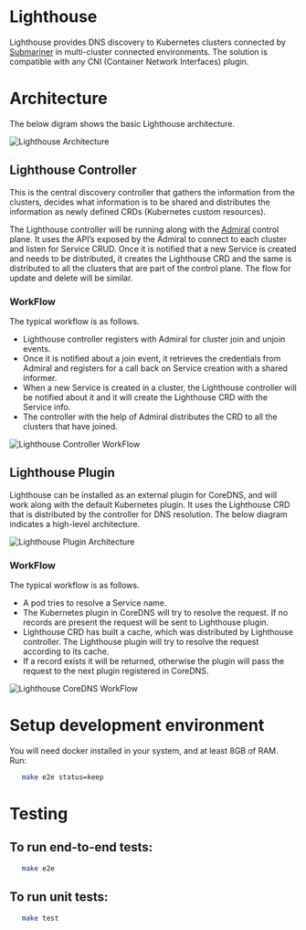 # Lighthouse 
Lighthouse provides DNS discovery to Kubernetes clusters connected by [Submariner](https://github.com/submariner-io/submariner) in multi-cluster connected environments. The solution is compatible with any CNI (Container Network Interfaces) plugin.

# Architecture
The below digram shows the basic Lighthouse architecture.

![Lighthouse Architecture](https://raw.githubusercontent.com/submariner-io/lighthouse/master/docs/img/architecture.png)

## Lighthouse Controller
This is the central discovery controller that gathers the information from the clusters, decides what information is to be shared and distributes the information as newly defined CRDs (Kubernetes custom resources).

The Lighthouse controller will be running along with the [Admiral](https://github.com/submariner-io/admiral) control plane. It uses the API’s exposed by the Admiral to connect to each cluster and listen for Service CRUD. Once it is notified that a new Service is created and needs to be distributed, it creates the Lighthouse CRD and the same is distributed to all the clusters that are part of the control plane. The flow for update and delete will be similar.

### WorkFlow
The typical workflow is as follows.

- Lighthouse controller registers with Admiral for cluster join and unjoin events.
- Once it is notified about a join event, it retrieves the credentials from Admiral and registers for a call back on Service creation with a shared informer.
- When a new Service is created in a cluster, the Lighthouse controller will be notified about it and it will create the Lighthouse CRD with the Service info.
- The controller with the help of Admiral distributes the CRD to all the clusters that have joined.

![Lighthouse Controller WorkFlow](https://raw.githubusercontent.com/submariner-io/lighthouse/master/docs/img/controllerWorkFlow.png)

## Lighthouse Plugin
Lighthouse can be installed as an external plugin for CoreDNS, and will work along with the default Kubernetes plugin. It uses the Lighthouse CRD that is distributed by the controller for DNS resolution. The below diagram indicates a high-level architecture.

![Lighthouse Plugin Architecture](https://raw.githubusercontent.com/submariner-io/lighthouse/master/docs/img/lighthousePluginArchitecture.png)

### WorkFlow
The typical workflow is as follows.

- A pod tries to resolve a Service name.
- The Kubernetes plugin in CoreDNS will try to resolve the request. If no records are present the request will be sent to Lighthouse plugin.
- Lighthouse CRD has built a cache, which was distributed by Lighthouse controller. The Lighthouse plugin will try to resolve the request according to its cache.
- If a record exists it will be returned, otherwise the plugin will pass the request to the next plugin registered in CoreDNS.

![Lighthouse CoreDNS WorkFlow](https://raw.githubusercontent.com/submariner-io/lighthouse/master/docs/img/coreDNSWorkFlow.png)


# Setup development environment
You will need docker installed in your system, and at least 8GB of RAM.
Run:
```bash
   make e2e status=keep
```

# Testing

## To run end-to-end tests:
```bash
   make e2e
```

## To run unit tests:
```bash
   make test
```


